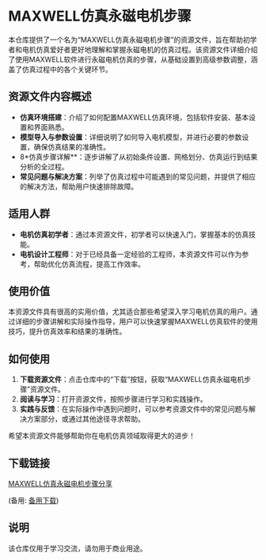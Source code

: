 # MAXWELL仿真永磁电机步骤

本仓库提供了一个名为“MAXWELL仿真永磁电机步骤”的资源文件，旨在帮助初学者和电机仿真爱好者更好地理解和掌握永磁电机的仿真过程。该资源文件详细介绍了使用MAXWELL软件进行永磁电机仿真的步骤，从基础设置到高级参数调整，涵盖了仿真过程中的各个关键环节。

## 资源文件内容概述

- **仿真环境搭建**：介绍了如何配置MAXWELL仿真环境，包括软件安装、基本设置和界面熟悉。
- **模型导入与参数设置**：详细说明了如何导入电机模型，并进行必要的参数设置，确保仿真结果的准确性。
- 8*仿真步骤详解**：逐步讲解了从初始条件设置、网格划分、仿真运行到结果分析的全过程。
- **常见问题与解决方案**：列举了仿真过程中可能遇到的常见问题，并提供了相应的解决方法，帮助用户快速排除故障。

## 适用人群

- **电机仿真初学者**：通过本资源文件，初学者可以快速入门，掌握基本的仿真技能。
- **电机设计工程师**：对于已经具备一定经验的工程师，本资源文件可以作为参考，帮助优化仿真流程，提高工作效率。

## 使用价值

本资源文件具有很高的实用价值，尤其适合那些希望深入学习电机仿真的用户。通过详细的步骤讲解和实际操作指导，用户可以快速掌握MAXWELL仿真软件的使用技巧，提升仿真效率和结果的准确性。

## 如何使用

1. **下载资源文件**：点击仓库中的“下载”按钮，获取“MAXWELL仿真永磁电机步骤”资源文件。
2. **阅读与学习**：打开资源文件，按照步骤进行学习和实践操作。
3. **实践与反馈**：在实际操作中遇到问题时，可以参考资源文件中的常见问题与解决方案部分，或通过其他途径寻求帮助。

希望本资源文件能够帮助你在电机仿真领域取得更大的进步！

## 下载链接
[MAXWELL仿真永磁电机步骤分享](https://pan.quark.cn/s/232c8eb1f46f) 

(备用: [备用下载](https://pan.baidu.com/s/1Uhz2uvgYXtkkjbXhHbMD_g?pwd=db2a))

## 说明

该仓库仅用于学习交流，请勿用于商业用途。
